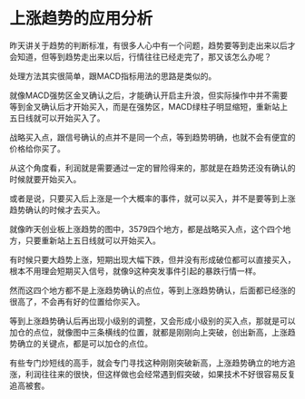 # 上涨趋势的应用分析
[url]: (https://t.zsxq.com/emYbaq3)

昨天讲关于趋势的判断标准，有很多人心中有一个问题，趋势要等到走出来以后才会知道，但等到趋势走出来以后，行情往往已经走完了，那又该怎么办呢？

处理方法其实很简单，跟MACD指标用法的思路是类似的。

就像MACD强势区金叉确认之后，才能确认开启主升浪，但实际操作中并不需要等到金叉确认后才开始买入，而是在强势区，MACD绿柱子明显缩短，重新站上五日线就可以开始买入了。

战略买入点，跟信号确认的点并不是同一个点，等到趋势明确，也就不会有便宜的价格给你买了。

从这个角度看，利润就是需要通过一定的冒险得来的，那就是在趋势还没有确认的时候就要开始买入。

或者是说，只要买入后上涨是一个大概率的事件，就可以买入，并不是要等到上涨趋势确认的时候才去买入。

就像昨天创业板上涨趋势的图中，3579四个地方，都是战略买入点，这个四个地方，只要重新站上五日线就可以开始买入。

有时候只要大趋势上涨，短期出现大幅下跌，但并没有形成破位都可以直接买入，根本不用理会短期买入信号，就像9这种突发事件引起的暴跌行情一样。

然而这四个地方都不是上涨趋势确认的点位，等到上涨趋势确认，后面都已经涨的很高了，不会再有好的位置给你买入。

等到上涨趋势确认后再出现小级别的调整，又会形成小级别的买入点，那就是可以加仓的点位，就像图中三条横线的位置，就都是刚刚向上突破，创出新高，上涨趋势确立的关键点，都是可以加仓的点位。

有些专门炒短线的高手，就会专门寻找这种刚刚突破新高，上涨趋势确立的地方追涨，利润往往来的很快，但这样做也会经常遇到假突破，如果技术不好很容易反复追高被套。